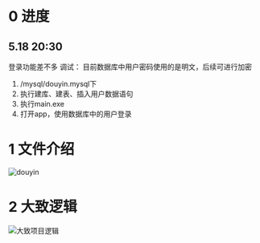 # 0 进度
## 5.18 20:30
登录功能差不多
调试：
目前数据库中用户密码使用的是明文，后续可进行加密
1. /mysql/douyin.mysql下
2. 执行建库、建表、插入用户数据语句
3. 执行main.exe
4. 打开app，使用数据库中的用户登录

# 1 文件介绍

![douyin](https://gitee.com/kkite/blogimg/raw/master/202205160931683.png)

# 2 大致逻辑

![大致项目逻辑](https://gitee.com/kkite/blogimg/raw/master/202205160931668.png)